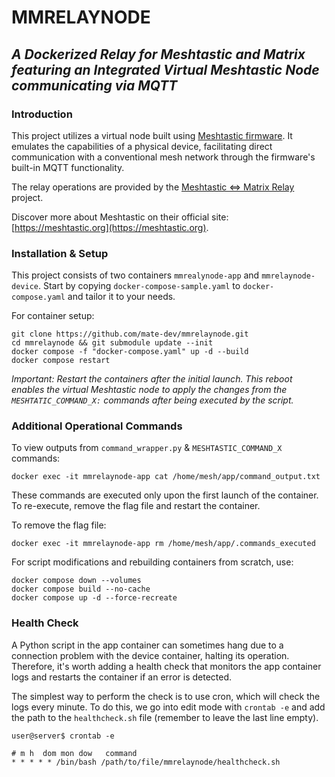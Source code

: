 # MMRELAYNODE
## *A Dockerized Relay for Meshtastic and Matrix featuring an Integrated Virtual Meshtastic Node communicating via MQTT*

### **Introduction**

This project utilizes a virtual node built using [Meshtastic firmware](https://github.com/meshtastic/firmware). It emulates the capabilities of a physical device, facilitating direct communication with a conventional mesh network through the firmware's built-in MQTT functionality.

The relay operations are provided by the [Meshtastic <=> Matrix Relay](https://github.com/geoffwhittington/meshtastic-matrix-relay) project.

Discover more about Meshtastic on their official site: [https://meshtastic.org](https://meshtastic.org).

### **Installation & Setup**

This project consists of two containers `mmrealynode-app` and `mmrelaynode-device`. Start by copying `docker-compose-sample.yaml` to `docker-compose.yaml` and tailor it to your needs.

For container setup:

```
git clone https://github.com/mate-dev/mmrelaynode.git
cd mmrelaynode && git submodule update --init
docker compose -f "docker-compose.yaml" up -d --build
docker compose restart
```

*Important: Restart the containers after the initial launch. This reboot enables the virtual Meshtastic node to apply the changes from the `MESHTATIC_COMMAND_X:` commands after being executed by the script.*

### **Additional Operational Commands**

To view outputs from `command_wrapper.py` & `MESHTASTIC_COMMAND_X` commands:
```
docker exec -it mmrelaynode-app cat /home/mesh/app/command_output.txt
```

These commands are executed only upon the first launch of the container. To re-execute, remove the flag file and restart the container.

To remove the flag file:
```
docker exec -it mmrelaynode-app rm /home/mesh/app/.commands_executed
```

For script modifications and rebuilding containers from scratch, use:

```
docker compose down --volumes
docker compose build --no-cache
docker compose up -d --force-recreate 
```

### Health Check

A Python script in the app container can sometimes hang due to a connection problem with the device container, halting its operation. Therefore, it's worth adding a health check that monitors the app container logs and restarts the container if an error is detected.

The simplest way to perform the check is to use cron, which will check the logs every minute. To do this, we go into edit mode with `crontab -e` and add the path to the `healthcheck.sh` file (remember to leave the last line empty).

```
user@server$ crontab -e

# m h  dom mon dow   command
* * * * * /bin/bash /path/to/file/mmrelaynode/healthcheck.sh

```
